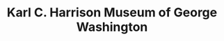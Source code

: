 ---
layout: repo
title: "Karl C. Harrison Museum of George Washington"
id: 10112
permalink: repos/10112/
---